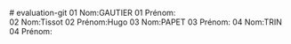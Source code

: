 ﻿﻿# evaluation-git 
01 Nom:GAUTIER
01 Prénom:  
02 Nom:Tissot
02 Prénom:Hugo
03 Nom:PAPET
03 Prénom:
04 Nom:TRIN
04 Prénom:
